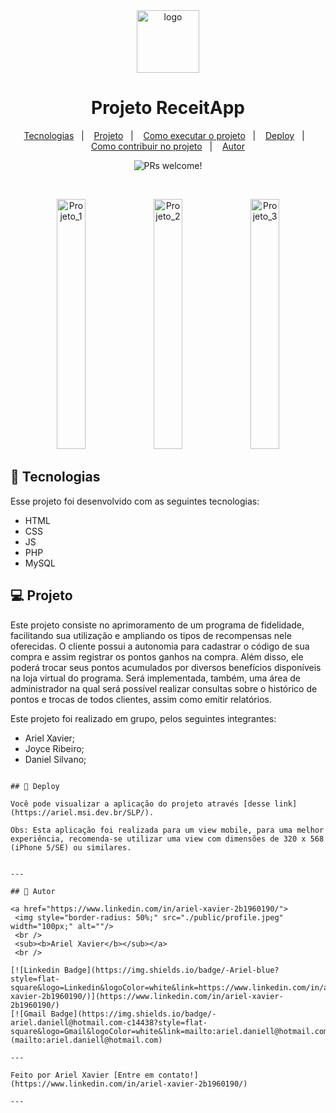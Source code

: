 <div align="center">
 <img alt="logo" src="./src/images/logoreceitapp.png" width="100px">
</div>

<h1 align="center">
  Projeto ReceitApp
</h1>

<p align="center">
  <a href="#-tecnologias">Tecnologias</a>&nbsp;&nbsp;&nbsp;|&nbsp;&nbsp;&nbsp;
  <a href="#-projeto">Projeto</a>&nbsp;&nbsp;&nbsp;|&nbsp;&nbsp;&nbsp;
  <a href="#-como-executar-o-projeto">Como executar o projeto</a>&nbsp;&nbsp;&nbsp;|&nbsp;&nbsp;&nbsp;
  <a href="#-deploy">Deploy</a>&nbsp;&nbsp;&nbsp;|&nbsp;&nbsp;&nbsp;
  <a href="#-como-contribuir-no-projeto">Como contribuir no projeto</a>&nbsp;&nbsp;&nbsp;|&nbsp;&nbsp;&nbsp;
  <a href="#-autor">Autor</a>
</p>

<p align="center">
 <img src="https://img.shields.io/static/v1?label=PRs&message=welcome&color=49AA26&labelColor=000000" alt="PRs welcome!" />
</p>

<br>

<p align="center">
  <img alt="Projeto_1" src="./public/ReceitApp_1.jpeg" height="400px" width="30%">
  <img alt="Projeto_2" src="./public/ReceitApp_2.jpeg" height="400px" width="30%">
  <img alt="Projeto_3" src="./public/ReceitApp_3.jpeg" height="400px" width="30%">
</p>

## 🚀 Tecnologias

Esse projeto foi desenvolvido com as seguintes tecnologias:

- HTML
- CSS
- JS
- PHP
- MySQL

## 💻 Projeto

Este projeto consiste no aprimoramento de um programa de fidelidade, facilitando sua utilização e ampliando os tipos de recompensas nele oferecidas. O cliente possui a autonomia para cadastrar o código de sua compra e assim registrar os pontos ganhos na compra. Além disso, ele poderá trocar seus pontos acumulados por diversos benefícios disponíveis na loja virtual do programa. Será implementada, também, uma área de administrador na qual será possível realizar consultas sobre o histórico de pontos e trocas de todos clientes, assim como emitir relatórios.

Este projeto foi realizado em grupo, pelos seguintes integrantes:

- Ariel Xavier;
- Joyce Ribeiro;
- Daniel Silvano;

```

## 🔖 Deploy

Você pode visualizar a aplicação do projeto através [desse link](https://ariel.msi.dev.br/SLP/).

Obs: Esta aplicação foi realizada para um view mobile, para uma melhor experiência, recomenda-se utilizar uma view com dimensões de 320 x 568 (iPhone 5/SE) ou similares.


---

## 🦸 Autor

<a href="https://www.linkedin.com/in/ariel-xavier-2b1960190/">
 <img style="border-radius: 50%;" src="./public/profile.jpeg" width="100px;" alt=""/>
 <br />
 <sub><b>Ariel Xavier</b></sub></a>
 <br />

[![Linkedin Badge](https://img.shields.io/badge/-Ariel-blue?style=flat-square&logo=Linkedin&logoColor=white&link=https://www.linkedin.com/in/ariel-xavier-2b1960190/)](https://www.linkedin.com/in/ariel-xavier-2b1960190/) 
[![Gmail Badge](https://img.shields.io/badge/-ariel.daniell@hotmail.com-c14438?style=flat-square&logo=Gmail&logoColor=white&link=mailto:ariel.daniell@hotmail.com)](mailto:ariel.daniell@hotmail.com)

---

Feito por Ariel Xavier [Entre em contato!](https://www.linkedin.com/in/ariel-xavier-2b1960190/)

---
